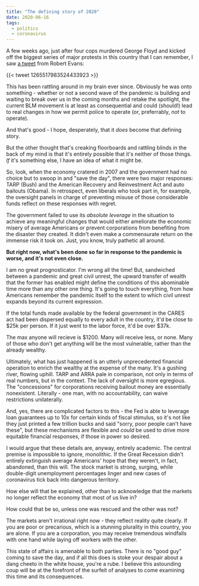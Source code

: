 ```yaml
---
title: "The defining story of 2020"
date: 2020-06-16
tags: 
  - politics
  - coronavirus
--- 
```


A few weeks ago, just after four cops murdered George Floyd and kicked off the biggest series of major protests in this country that I can remember, I saw [a tweet](https://twitter.com/IwriteOK/status/1265517983524433923?s=20) from Robert Evans:

{{< tweet 1265517983524433923 >}}

This has been rattling around in my brain ever since. Obviously he was onto something - whether or not a second wave of the pandemic is building and waiting to break over us in the coming months and retake the spotlight, the current BLM movement is at least as consequential and could (should!) lead to real changes in how we permit police to operate (or, preferrably, *not* to operate).

And that's good - I hope, desperately, that it *does* become that defining story.

But the other thought that's creaking floorboards and rattling blinds in the back of my mind is that it's entirely possible that it's neither of those things. *If* it's something else, I have an idea of what it might be.

So, look, when the economy cratered in 2007 and the government had no choice but to swoop in and "save the day", there were two major responses: TARP (Bush) and the American Recovery and Reinvestment Act and auto bailouts (Obama). In retrospect, even liberals who took part in, for example, the oversight panels in charge of preventing misuse of those considerable funds reflect on these responses with regret. 

The government failed to use its *absolute leverage* in the situation to achieve any meaningful changes that would either ameliorate the economic misery of average Americans or prevent corporations from benefiting from the disaster they created. It didn't even make a commensurate return on the immense risk it took on. Just, you know, truly pathetic all around.

**But right now, what's been done so far in response to the pandemic is worse, and it's not even close.**

I am no great prognosticator. I'm wrong all the time! But, sandwiched between a pandemic and great civil unrest, the upward transfer of wealth that the former has enabled might define the conditions of this abominable time more than any other one thing. It's going to touch everything, from how Americans remember the pandemic itself to the extent to which civil unrest expands beyond its current expression. 

If the total funds made available by the federal government in the CARES act had been dispersed equally to every adult in the country, it'd be close to $25k per person. If it just went to the labor force, it'd be over $37k.

The max anyone will recieve is $1200. Many will receive less, or none. Many of those who don't get anything will be the most vulnerable, rather than the already wealthy.

Ultimately, what has just happened is an utterly unprecedented financial operation to enrich the wealthy at the expense of the many. It's a gushing river, flowing uphill. TARP and ARRA pale in comparison, not only in terms of real numbers, but in the context. The lack of oversight is more egregious. The "concessions" for corporations receiving bailout money are essentially nonexistent. Literally - one man, with no accountability, can waive restrictions unilaterally.

And, yes, there are complicated factors to this - the Fed is able to leverage loan guarantees up to 10x for certain kinds of fiscal stimulus, so it's not like they just printed a few trillion bucks and said "sorry, poor people can't have these", but these mechanisms are flexible and *could* be used to drive more equitable financial responses, if those in power so desired.

I would argue that these details are, anyway, entirely academic. The central premise is impossible to ignore, monolithic. If the Great Recession didn't entirely extinguish average Americans' hope that they weren't, in fact, abandoned, than this will. The stock market is strong, surging, while double-digit unemployment percentages linger and new cases of coronavirus tick back into dangerous territory. 

How else will that be explained, other than to acknowledge that the markets no longer reflect the economy that most of us live in?

How could that be so, unless one was rescued and the other was not?

The markets aren't irrational right now - they reflect reality quite clearly. If you are poor or precarious, which is a stunning plurality in this country, you are alone. If you are a corporation, you may receive tremendous windfalls with one hand while laying off workers with the other. 

This state of affairs is amenable to both parties. There is no "good guy" coming to save the day, and if all this does is stoke your despair about a dang cheeto in the white house, you're a rube. I believe this astounding coup will be at the forefront of the surfeit of analyses to come examining this time and its consequences. 